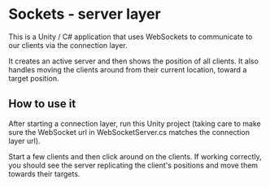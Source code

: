 # Sockets - server layer

This is a Unity / C# application that uses WebSockets to communicate to our clients via the connection layer.

It creates an active server and then shows the position of all clients. It also handles moving the clients around from their current location, toward a target position.

## How to use it

After starting a connection layer, run this Unity project (taking care to make sure the WebSocket url in WebSocketServer.cs matches the connection layer url).

Start a few clients and then click around on the clients. If working correctly, you should see the server replicating the client's positions and move them towards their targets.
